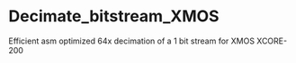# Decimate_bitstream_XMOS
Efficient asm optimized 64x decimation of a 1 bit stream for XMOS XCORE-200
